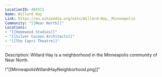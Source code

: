```yaml
---
LocationID: 484311
Name: Willard Hay
Link: https://en.wikipedia.org/wiki/Willard-Hay,_Minneapolis 
Community: "[[Near North]]"
Locations: 
- "[[Homewood Studios]]" 
- "[[Silver Cocoon Architects]]"
- "[[The Capri Theatre]]"
---
```


Description:
Willard Hay is a neighborhood in the Minneapolis community of Near North.

!"[[MinneapolisWillardHayNeighborhood.png]]"
